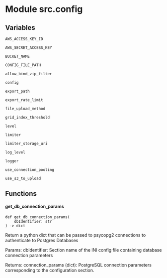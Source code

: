 Module src.config
=================

Variables
---------

```python3
AWS_ACCESS_KEY_ID
```

```python3
AWS_SECRET_ACCESS_KEY
```

```python3
BUCKET_NAME
```

```python3
CONFIG_FILE_PATH
```

```python3
allow_bind_zip_filter
```

```python3
config
```

```python3
export_path
```

```python3
export_rate_limit
```

```python3
file_upload_method
```

```python3
grid_index_threshold
```

```python3
level
```

```python3
limiter
```

```python3
limiter_storage_uri
```

```python3
log_level
```

```python3
logger
```

```python3
use_connection_pooling
```

```python3
use_s3_to_upload
```

Functions
---------

    
#### get_db_connection_params

```python3
def get_db_connection_params(
    dbIdentifier: str
) -> dict
```
Return a python dict that can be passed to psycopg2 connections
to authenticate to Postgres Databases

Params: dbIdentifier: Section name of the INI config file containing
        database connection parameters

Returns: connection_params (dict): PostgreSQL connection parameters
         corresponding to the configuration section.